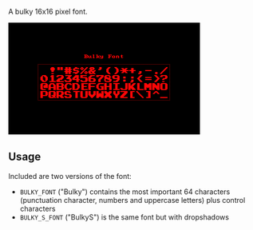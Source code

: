 A bulky 16x16 pixel font.

![](https://raw.githubusercontent.com/VUEngine/VUEngine-Plugins/master/fonts/BulkyFont/preview.png)

Usage
-----

Included are two versions of the font:

- `BULKY_FONT` ("Bulky") contains the most important 64 characters (punctuation character, numbers and uppercase letters) plus control characters
- `BULKY_S_FONT` ("BulkyS") is the same font but with dropshadows
